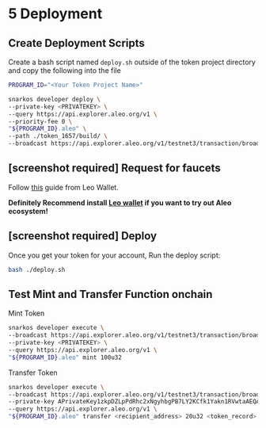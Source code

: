 # 5 Deployment

## Create Deployment Scripts
Create a bash script named `deploy.sh` outside of the token project directory and copy the following into the file

```bash
PROGRAM_ID="<Your Token Project Name>"

snarkos developer deploy \
--private-key <PRIVATEKEY> \
--query https://api.explorer.aleo.org/v1 \
--priority-fee 0 \
"${PROGRAM_ID}.aleo" \
--path ./token_1657/build/ \
--broadcast https://api.explorer.aleo.org/v1/testnet3/transaction/broadcast
```

## [screenshot required] Request for faucets

Follow [this](https://www.leo.app/blog/aleo-faucet) guide from Leo Wallet.

**Definitely Recommend install [Leo wallet](https://www.leo.app/) if you want to try out Aleo ecosystem!**

## [screenshot required] Deploy

Once you get your token for your account, Run the deploy script:

```bash
bash ./deploy.sh
```

## Test Mint and Transfer Function onchain

Mint Token
```bash
snarkos developer execute \
--broadcast https://api.explorer.aleo.org/v1/testnet3/transaction/broadcast \
--private-key <PRIVATEKEY> \
--query https://api.explorer.aleo.org/v1 \
"${PROGRAM_ID}.aleo" mint 100u32
```

Transfer Token
```bash
snarkos developer execute \
--broadcast https://api.explorer.aleo.org/v1/testnet3/transaction/broadcast \
--private-key APrivateKey1zkpDZLpPdRhc2xNgyhbgPB7LY2KCfk1Yakn1RVwtaAEQAqe \
--query https://api.explorer.aleo.org/v1 \
"${PROGRAM_ID}.aleo" transfer <recipient_address> 20u32 <token_record>
```
